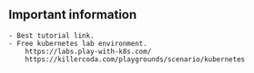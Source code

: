 ## Important information

    - Best tutorial link.
    - Free kubernetes lab environment.
        https://labs.play-with-k8s.com/
        https://killercoda.com/playgrounds/scenario/kubernetes